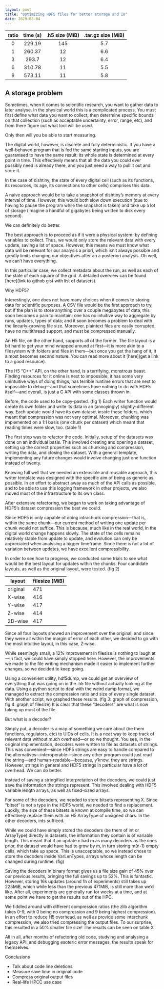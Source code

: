 ```yaml
---
layout: post
title: "Optimizing HDF5 files for better storage and IO"
date: 2020-08-04
---
```


| ratio | time (s) | .h5 size (MiB) | .tar.gz size (MiB) |
|:-----:|:--------:|:--------------:|:------------------:|
|     0 |   229.19 |            145 |                5.7 |
|     1 |   260.37 |             12 |                6.6 |
|     3 |    293.7 |             12 |                6.4 |
|     6 |   310.78 |             11 |                5.5 |
|     9 |   573.11 |             11 |                5.8 |

## A storage problem

Sometimes, when it comes to scientific research, you want to gather data to later analyse.
In the physical world this is a complicated process.
You must first define what data you want to collect, then determine specific bounds on that collection (such as acceptable uncertainty, error, range, etc), and from there figure out what tool will be used.

Only then will you be able to start measuring.

The digital world, however, is discrete and fully deterministic.
If you have a well-behaved program that is fed the same starting inputs, you are guaranteed to have the same result: its whole state is determined at every point in time.
This effectively means that all the data you could ever possibly need is already there, and you just need a way to pull it out and store it.

In the case of dishtiny, the state of every digital cell (such as its functions, its resources, its age, its connections to other cells) comprises this data.

A naive approach would be to take a snapshot of dishtiny’s memory at every interval of time.
However, this would both slow down execution (due to having to pause the program while the snapshot is taken) and take up a lot of storage (imagine a handful of gigabytes being written to disk every second).

We can definitely do better.

The best approach is to proceed as if it were a physical system: by defining variables to collect.
Thus, we would only store the relevant data with every update, saving a lot of space.
However, this means we must know what data will be relevant for our analysis a priori, which isn’t always possible and greatly limits changing our objectives after an a posteriori analysis.
Oh well, we can’t have everything.

In this particular case, we collect metadata about the run, as well as each of the state of each square of the grid.
A detailed overview can be found [here](link to github gist with list of datasets).

Why HDF5?

Interestingly, one does not have many choices when it comes to storing data for scientific purposes.
A CSV file would be the first approach to try, but if the plan is to store anything over a couple megabytes of data, this soon becomes a pain to maintain: one has no intuitive way to aggregate by runs, updates, types of data; and it soon becomes a problem to deal with the linearly-growing file size.
Moreover, plaintext files are easily corrupted, have no multithread support, and must be compressed manually.

An H5 file, on the other hand, supports all of the former.
The file layout is a bit hard to get your mind wrapped around at first—it is more akin to a filesystem with folders and files in them—but once you get the hang of it, it almost becomes second nature.
You can read more about it [here](get a link to a good resource).

The H5 “C++” API, on the other hand, is a terrifying, monstrous beast.
Finding resources for it online is next to impossible, it has some very unintuitive ways of doing things, has terrible runtime errors that are next to impossible to debug—and that sometimes have nothing to do with HDF5 itself—and overall, is just a C API with some classes thrown in.

Before, the code used to be copy-pasted.
(fig 1) Each writer function would create its own folder and write its data in an (annoyingly) slightly-different way.
Each update would have its own dataset inside those folders, which meant that compression was not very optimal.
Moreover, chunking was implemented on a 1:1 basis (one chunk per dataset) which meant that reading times were slow, too.
(table 1)

The first step was to refactor the code.
Initially, setup of the datasets was done on an individual basis.
This involved creating and opening a dataset, setting up the correct properties such as chunking and compression, writing the data, and closing the dataset.
 With a general template, implementing any future changes would involve changing just one function instead of twenty.

Knowing full well that we needed an extensible and reusable approach, this writer template was designed with the specific aim of being as generic as possible.
In an effort to abstract away as much of the API calls as possible, and to be able to use this logging framework in other projects, we also moved most of the infrastructure to its own class.

After extensive refactoring, we began to work on taking advantage of HDF5’s dataset compression the best we could.

Since HDF5 is only capable of doing intrachunk compression—that is, within the same chunk—our current method of writing one update per chunk would not suffice.
This is because, much like in the real world, in the digital world change happens slowly.
The state of the cells remains relatively stable from update to update, and evolution can only be appreciated when analysing a bigger timeframe.
Since there is not a lot of variation between updates, we have excellent compressibility.

In order to see how to progress, we conducted some trials to see what would be the best layout for updates within the chunks.
Four candidate layouts, as well as the original layout, were tested.
(fig 2)

| layout   | filesize  (MiB) |
|----------|----------------|
| original | 471            |
| X-wise   | 416            |
| Y-wise   | 417            |
| Z-wise   | 414            |
| 2D-wise  | 417            |

Since all four layouts showed an improvement over the original, and since they were all within the margin of error of each other, we decided to go with the most intuitive layout, in this case, Z-wise.

While seemingly small, a 12% improvement in filesize is nothing to laugh at—in fact, we could have simply stopped here.
However, the improvements we made to the file writing mechanism made it easier to implement further changes, so we decided to keep going.

Using a convenient utility, hdf5dump, we could get an overview of everything that was going on in the .h5 file without actually looking at the data.
Using a python script to deal with the weird dump format, we managed to extract the compression ratio and size of every single dataset.
With another script, we graphed these results.
(fig 3: graph of compression, fig 4: graph of filesize) It is clear that these “decoders” are what is now taking up most of the file.

But what is a decoder?

Simply put, a decoder is a map of something we care about (be them functions, regulators, etc) to UIDs of cells.
It is a neat way to keep track of relevant data without much overhead—or so we thought.
You see, in the original implementation, decoders were written to file as datasets of strings.
This was convenient—since HDF5 strings are easy to handle compared to the alternatives—interoperable—since any other program could just read the string—and human-readable—because, y’know, they are strings.
However, strings in general and HDF5 strings in particular have a lot of overhead.
We can do better.

Instead of saving a stringified interpretation of the decoders, we could just save the information the strings represent.
This involved dealing with HDF5 variable length arrays, as well as fixed-sized arrays.

For some of the decoders, we needed to store bitsets representing X.
Since “bitset” is not a type in the HDF5 world, we needed to find a replacement.
Luckily, the size of these bitsets is known at compile time, so we can effectively replace them with an H5 ArrayType of unsigned chars.
In the other decoders, ints sufficed.

While we could have simply stored the decoders (be them of int or ArrayType) directly in datasets, the information they contain is of variable length.
This meant that if an update n had m as many decoders as the ones prior, the dataset would have had to grow by m, in turn storing m(n-1) empty cells, which take up space.
This is unacceptable, so we instead chose to store the decoders inside VarLenTypes, arrays whose length can be changed during runtime.
(fig)

Saving the decoders in binary format gives us a file size gain of 45% over our previous results, bringing the full savings up to 52%.
This is fantastic.
 However, storing 16k updates (around 1h of experiments) still takes up 225MiB, which while less than the previous 471MiB, is still more than we’d like.
After all, experiments are generally run for weeks at a time, and at some point we have to get the results out of the HPC.

We fiddled around with different compression ratios (the zlib algorithm takes 0-9, with 0 being no compression and 9 being highest compression).
In an effort to reduce H5 overhead, as well as provide some interchunk compression, we also tried compressing the output files.
To our surprise, this resulted in a 50% smaller file size! The results can be seen on table X

All in all, after months of refactoring old code, studying and analysing a legacy API, and debugging esoteric error messages, the results speak for themselves.

Conclusions

* Talk about code line deletions
* Measure save time in original code
* Compress original output files
* Real-life HPCC use case
